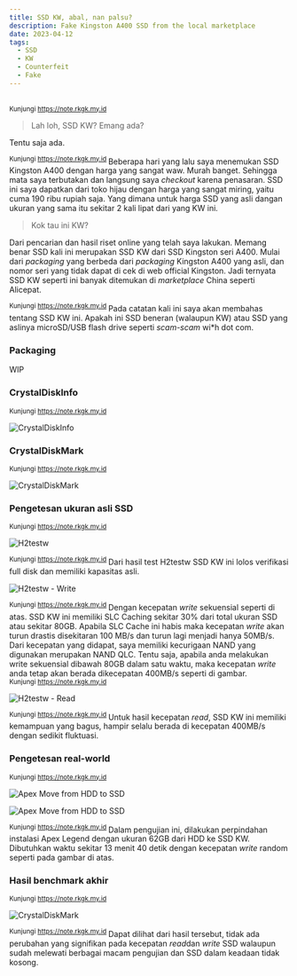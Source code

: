 ```yaml
---
title: SSD KW, abal, nan palsu?
description: Fake Kingston A400 SSD from the local marketplace 
date: 2023-04-12
tags:
  - SSD
  - KW
  - Counterfeit
  - Fake
---
```


<br><sup class="watermark">Kunjungi https://note.rkgk.my.id </sup> 

> Lah loh, SSD KW? Emang ada? 


Tentu saja ada.

<sup class="watermark">Kunjungi https://note.rkgk.my.id </sup>
Beberapa hari yang lalu saya menemukan SSD Kingston A400 dengan harga yang sangat waw. Murah banget. Sehingga mata saya terbutakan dan langsung saya *checkout* karena penasaran. SSD ini saya dapatkan dari toko hijau dengan harga yang sangat miring, yaitu cuma 190 ribu rupiah saja. Yang dimana untuk harga SSD yang asli dangan ukuran yang sama itu sekitar 2 kali lipat dari yang KW ini. 

> Kok tau ini KW?

Dari pencarian dan hasil riset online yang telah saya lakukan. Memang benar SSD kali ini merupakan SSD KW dari SSD Kingston seri A400. Mulai dari *packaging* yang berbeda dari *packaging* Kingston A400 yang asli, dan nomor seri yang tidak dapat di cek di web official Kingston. Jadi ternyata SSD KW seperti ini banyak ditemukan di *marketplace* China seperti Alicepat.

<sup class="watermark">Kunjungi https://note.rkgk.my.id </sup>
Pada catatan kali ini saya akan membahas tentang SSD KW ini. Apakah ini SSD beneran (walaupun KW) atau SSD yang aslinya microSD/USB flash drive seperti *scam-scam* wi*h dot com.


### Packaging
 WIP

### CrystalDiskInfo

<sup class="watermark">Kunjungi https://note.rkgk.my.id </sup>

![CrystalDiskInfo](/public/a400kwinfo.png)

### CrystalDiskMark

<sup class="watermark">Kunjungi https://note.rkgk.my.id </sup>

![CrystalDiskMark](/public/a400kwdiskmark.png)

### Pengetesan ukuran asli SSD

<sup class="watermark">Kunjungi https://note.rkgk.my.id </sup>

![H2testw](/public/a400h2test.png)

<sup class="watermark">Kunjungi https://note.rkgk.my.id </sup>
Dari hasil test H2testw SSD KW ini lolos verifikasi full disk dan memiliki kapasitas asli.

![H2testw - Write](/public/a400kwh2write.png)

<sup class="watermark">Kunjungi https://note.rkgk.my.id </sup>
Dengan kecepatan *write* sekuensial seperti di atas. SSD KW ini memiliki SLC Caching sekitar 30% dari total ukuran SSD atau sekitar 80GB. Apabila SLC Cache ini habis maka kecepatan *write* akan turun drastis disekitaran 100 MB/s dan turun lagi menjadi hanya 50MB/s. Dari kecepatan yang didapat, saya memiliki kecurigaan NAND yang digunakan merupakan NAND QLC. Tentu saja, apabila anda melakukan write sekuensial dibawah 80GB dalam satu waktu, maka kecepatan *write* anda tetap akan berada dikecepatan 400MB/s seperti di gambar.
<br><sup class="watermark">Kunjungi https://note.rkgk.my.id </sup>

![H2testw - Read](/public/a400kwh2read.png)

<sup class="watermark">Kunjungi https://note.rkgk.my.id </sup>
Untuk hasil kecepatan *read*, SSD KW ini memiliki kemampuan yang bagus, hampir selalu berada di kecepatan 400MB/s dengan sedikit fluktuasi.



### Pengetesan real-world

<sup class="watermark">Kunjungi https://note.rkgk.my.id </sup>

![Apex Move from HDD to SSD](/public/a400kwsteam.png)

![Apex Move from HDD to SSD](/public/a400kwapexwrite.png)

<sup class="watermark">Kunjungi https://note.rkgk.my.id </sup>
Dalam pengujian ini, dilakukan perpindahan instalasi Apex Legend dengan ukuran 62GB dari HDD ke SSD KW. Dibutuhkan waktu sekitar 13 menit 40 detik dengan kecepatan *write* random seperti pada gambar di atas.

### Hasil benchmark akhir

<sup class="watermark">Kunjungi https://note.rkgk.my.id </sup>

![CrystalDiskMark](/public/a400kwdiskmark-after.png)

<sup class="watermark">Kunjungi https://note.rkgk.my.id </sup>
Dapat dilihat dari hasil tersebut, tidak ada perubahan yang signifikan pada kecepatan *read*dan *write* SSD walaupun sudah melewati berbagai macam pengujian dan SSD dalam keadaan tidak kosong.    